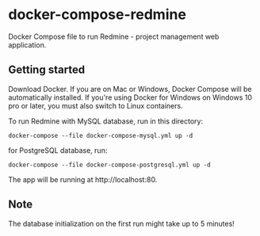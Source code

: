 # docker-compose-redmine
Docker Compose file to run Redmine - project management web application.

## Getting started

Download Docker. If you are on Mac or Windows, Docker Compose will be automatically installed. If you're using Docker for Windows on Windows 10 pro or later, you must also switch to Linux containers.

To run Redmine with MySQL database, run in this directory:

` docker-compose --file docker-compose-mysql.yml up -d `

for PostgreSQL database, run:

` docker-compose --file docker-compose-postgresql.yml up -d `

The app will be running at http://localhost:80.

## Note

The database initialization on the first run might take up to 5 minutes!
